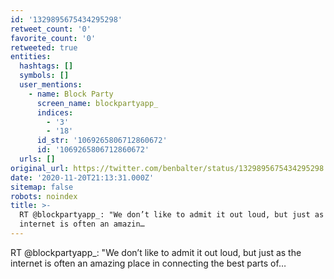 ```yaml
---
id: '1329895675434295298'
retweet_count: '0'
favorite_count: '0'
retweeted: true
entities:
  hashtags: []
  symbols: []
  user_mentions:
    - name: Block Party
      screen_name: blockpartyapp_
      indices:
        - '3'
        - '18'
      id_str: '1069265806712860672'
      id: '1069265806712860672'
  urls: []
original_url: https://twitter.com/benbalter/status/1329895675434295298
date: '2020-11-20T21:13:31.000Z'
sitemap: false
robots: noindex
title: >-
  RT @blockpartyapp_: "We don’t like to admit it out loud, but just as the
  internet is often an amazin…
---
```


RT @blockpartyapp_: "We don’t like to admit it out loud, but just as the internet is often an amazing place in connecting the best parts of…